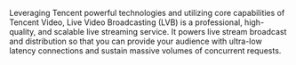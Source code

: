 Leveraging Tencent powerful technologies and utilizing core capabilities of Tencent Video, Live Video Broadcasting (LVB) is a professional,  high-quality, and scalable live streaming service. It powers live stream broadcast and distribution so that you can provide your audience with ultra-low latency connections and sustain massive volumes of concurrent requests. 
